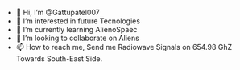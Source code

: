 - 👋 Hi, I’m @Gattupatel007
- 👀 I’m interested in future Tecnologies
- 🌱 I’m currently learning AlienoSpaec
- 💞️ I’m looking to collaborate on Aliens
- 📫 How to reach me, Send me Radiowave Signals on 654.98 GhZ Towards South-East Side.

<!---
Gattupatel007/Gattupatel007 is a ✨ special ✨ repository because its `README.md` (this file) appears on your GitHub profile.
You can click the Preview link to take a look at your changes.
--->
